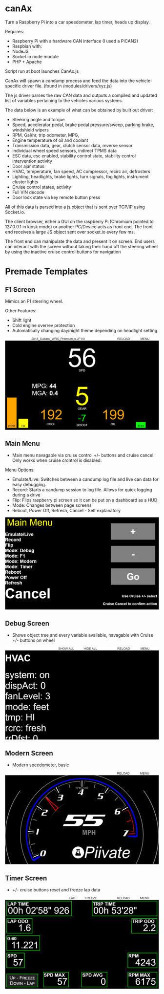 # canAx

Turn a Raspberry Pi into a car speedometer, lap timer, heads up display.

Requires:
- Raspberry Pi with a hardware CAN interface (I used a PiCAN2)
- Raspbian with:
- NodeJS
- Socket.io node module
- PHP + Apache

Script run at boot launches CanAx.js

CanAx will spawn a candump process and feed the data into the vehicle-specific driver file. (found in /modules/drivers/xyz.js)

The js driver parses the raw CAN data and outputs a compiled and updated list of variables pertaining to the vehicles various systems.

The data below is an example of what can be obtained by built out driver:

- Steering angle and torque
- Speed, accelerator pedal, brake pedal pressure/sweep, parking brake, windshield wipers
- RPM, Gal/hr, trip odometer, MPG, 
- Engine temperature of oil and coolant
- Transmission data, gear, clutch sensor data, reverse sensor
- Individual wheel speed sensors, indirect TPMS data
- ESC data, esc enabled, stability control state, stability control intervention activity
- Door ajar status
- HVAC, temperature, fan speed, AC compressor, recirc air, defrosters
- Lighting, headlights, brake lights, turn signals, fog lights, instrument cluster lights
- Cruise control states, activity
- Full VIN decode
- Door lock state via key remote button press

All of this data is parsed into a js object that is sent over TCP/IP using Socket.io.

The client browser, either a GUI on the raspberry Pi (Chromium pointed to 127.0.0.1 in kiosk mode) or another PC/Device acts as front end.
The front end receives a large JS object sent over socket.io every few ms.

The front end can manipulate the data and present it on screen. 
End users can interact with the screen without taking their hand off the steering wheel by using the inactive cruise control buttons for navigation


# Premade Templates
## F1 Screen

Mimics an F1 steering wheel.

Other Features:
- Shift light
- Cold engine overrev protection
- Automatically changing day/night theme depending on headlight setting.

![F1 Screen](/screenshots/f1.png)
## Main Menu
- Main menu navagable via cruise control +/- buttons and cruise cancel. Only works when cruise crontrol is disabled.

Menu Options:

- Emulate/Live: Switches between a candump log file and live can data for easy debugging.
- Record: Starts a candump session to log file. Allows for quick logging during a drive
- Flip: Flips raspberry pi screen so it can be put on a dashboard as a HUD
- Mode: Changes between page screens
- Reboot, Power Off, Refresh, Cancel - Self explanatory

![Menu Screen](/screenshots/menu.png)
## Debug Screen
- Shows object tree and every variable available, navagable with Cruise +/- buttons on wheel

![Debug Screen](/screenshots/debug.png)
## Modern Screen
- Modern speedometer, basic

![Modern Screen](/screenshots/modern.png)
## Timer Screen
- +/- cruise buttons reset and freeze lap data

![Timer Screen](/screenshots/timer.png)
